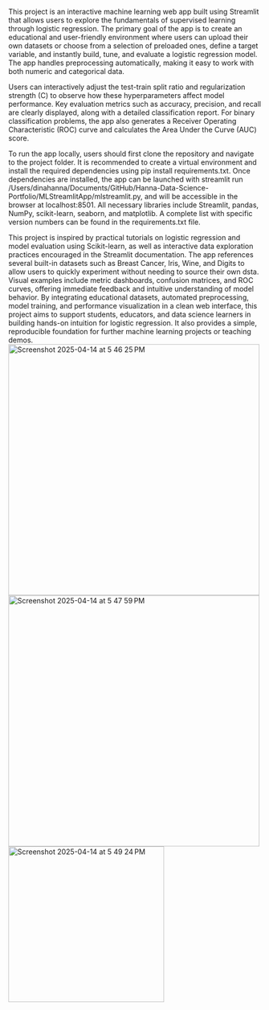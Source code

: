 This project is an interactive machine learning web app built using Streamlit that allows users to explore the fundamentals of supervised learning through logistic regression. The primary goal of the app is to create an educational and user-friendly environment where users can upload their own datasets or choose from a selection of preloaded ones, define a target variable, and instantly build, tune, and evaluate a logistic regression model. The app handles preprocessing automatically, making it easy to work with both numeric and categorical data.

Users can interactively adjust the test-train split ratio and regularization strength (C) to observe how these hyperparameters affect model performance. Key evaluation metrics such as accuracy, precision, and recall are clearly displayed, along with a detailed classification report. For binary classification problems, the app also generates a Receiver Operating Characteristic (ROC) curve and calculates the Area Under the Curve (AUC) score. 

To run the app locally, users should first clone the repository and navigate to the project folder. It is recommended to create a virtual environment and install the required dependencies using pip install requirements.txt. Once dependencies are installed, the app can be launched with streamlit run /Users/dinahanna/Documents/GitHub/Hanna-Data-Science-Portfolio/MLStreamlitApp/mlstreamlit.py, and will be accessible in the browser at localhost:8501. All necessary libraries include Streamlit, pandas, NumPy, scikit-learn, seaborn, and matplotlib. A complete list with specific version numbers can be found in the requirements.txt file.

This project is inspired by practical tutorials on logistic regression and model evaluation using Scikit-learn, as well as interactive data exploration practices encouraged in the Streamlit documentation. The app references several built-in datasets such as Breast Cancer, Iris, Wine, and Digits to allow users to quickly experiment without needing to source their own dsta. Visual examples include metric dashboards, confusion matrices, and ROC curves, offering immediate feedback and intuitive understanding of model behavior. By integrating educational datasets, automated preprocessing, model training, and performance visualization in a clean web interface, this project aims to support students, educators, and data science learners in building hands-on intuition for logistic regression. It also provides a simple, reproducible foundation for further machine learning projects or teaching demos. 
<img width="500" alt="Screenshot 2025-04-14 at 5 46 25 PM" src="https://github.com/user-attachments/assets/ccd764b0-77f4-4981-8277-c5129598b583" />
<img width="500" alt="Screenshot 2025-04-14 at 5 47 59 PM" src="https://github.com/user-attachments/assets/b5952356-0322-4922-bcbb-f0cfb2a45989" />
<img width="310" alt="Screenshot 2025-04-14 at 5 49 24 PM" src="https://github.com/user-attachments/assets/3e0aea86-468a-4d35-b8d5-aac52cbe777f" />
